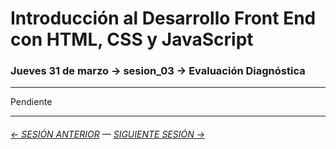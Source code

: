 # Introducción al Desarrollo Front End con HTML, CSS y JavaScript

### Jueves 31 de marzo → sesion_03 → Evaluación Diagnóstica

- - - - - - - - 

Pendiente

- - - - - - - 

###### [← SESIÓN ANTERIOR](https://github.com/profesorfaco/front-end/tree/main/sesion_02) — [SIGUIENTE SESIÓN →](https://github.com/profesorfaco/front-end/tree/main/sesion_04)
